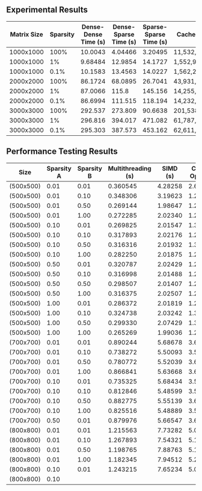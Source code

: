 ## Experimental Results

| Matrix Size | Sparsity | Dense-Dense Time (s) | Dense-Sparse Time (s) | Sparse-Sparse Time (s)   | Cache Misses    | Peak Memory (KB) |
|-------------|----------|-----------------------|------------------------|------------------------|-----------------|------------------|
| 1000x1000   | 100%     | 10.0043               | 4.04466                | 3.20495                | 11,532,401      | 46,592           |
| 1000x1000   | 1%       | 9.68484               | 12.9854                | 14.1727                | 1,552,916,367   | 46,620           |
| 1000x1000   | 0.1%     | 10.1583               | 13.4563                | 14.0227                | 1,562,207,629   | 46,620           |
| 2000x2000   | 100%     | 86.1724               | 68.0895                | 26.7041                | 43,931,868      | 163,892          |
| 2000x2000   | 1%       | 87.0066               | 115.8                  | 145.156                | 14,255,005,669  | 163,892          |
| 2000x2000   | 0.1%     | 86.6994               | 111.515                | 118.194                | 14,232,745,312  | 163,892          |
| 3000x3000   | 100%     | 292.537               | 273.809                | 90.6638                | 201,538,274     | 359,208          |
| 3000x3000   | 1%       | 296.816               | 394.017                | 471.082                | 61,787,202,958  | 359,224          |
| 3000x3000   | 0.1%     | 295.303               | 387.573                | 453.162                | 62,611,607,132  | 359,224          |


## Performance Testing Results

|     Size     | Sparsity A | Sparsity B | Multithreading (s)  |  SIMD (s)  | Cache Opt. (s) |
|--------------|------------|------------|---------------------|------------|-----------------|
| (500x500)    |    0.01    |    0.01    |        0.360545     |   4.28258  |      2.63382    |
| (500x500)    |    0.01    |    0.10    |        0.348306     |   3.19623  |      1.29654    |
| (500x500)    |    0.01    |    0.50    |        0.269144     |   1.98647  |      1.27942    |
| (500x500)    |    0.01    |    1.00    |        0.272285     |   2.02340  |      1.27603    |
| (500x500)    |    0.10    |    0.01    |        0.269825     |   2.01547  |      1.31233    |
| (500x500)    |    0.10    |    0.10    |        0.317893     |   2.02176  |      1.28699    |
| (500x500)    |    0.10    |    0.50    |        0.316316     |   2.01932  |      1.30240    |
| (500x500)    |    0.10    |    1.00    |        0.282250     |   2.01875  |      1.28796    |
| (500x500)    |    0.50    |    0.01    |        0.320787     |   2.02429  |      1.29595    |
| (500x500)    |    0.50    |    0.10    |        0.316998     |   2.01488  |      1.29176    |
| (500x500)    |    0.50    |    0.50    |        0.298507     |   2.01407  |      1.29089    |
| (500x500)    |    0.50    |    1.00    |        0.316375     |   2.02507  |      1.29636    |
| (500x500)    |    1.00    |    0.01    |        0.286372     |   2.01819  |      1.29277    |
| (500x500)    |    1.00    |    0.10    |        0.324738     |   2.03242  |      1.30803    |
| (500x500)    |    1.00    |    0.50    |        0.299330     |   2.07429  |      1.33742    |
| (500x500)    |    1.00    |    1.00    |        0.265269     |   1.99036  |      1.28952    |
| (700x700)    |    0.01    |    0.01    |        0.890244     |   5.68678  |      3.65034    |
| (700x700)    |    0.01    |    0.10    |        0.738272     |   5.50093  |      3.58538    |
| (700x700)    |    0.01    |    0.50    |        0.780772     |   5.52039  |      3.60749    |
| (700x700)    |    0.01    |    1.00    |        0.866841     |   5.63668  |      3.61859    |
| (700x700)    |    0.10    |    0.01    |        0.735325     |   5.68434  |      3.58090    |
| (700x700)    |    0.10    |    0.10    |        0.812846     |   5.48599  |      3.57938    |
| (700x700)    |    0.10    |    0.50    |        0.882775     |   5.55139  |      3.63020    |
| (700x700)    |    0.10    |    1.00    |        0.825516     |   5.48889  |      3.57580    |
| (700x700)    |    0.50    |    0.01    |        0.879976     |   5.66547  |      3.65641    |
| (800x800)    |    0.01    |    0.01    |        1.215563     |   7.73282  |      5.03254    |
| (800x800)    |    0.01    |    0.10    |        1.267893     |   7.54321  |      5.12189    |
| (800x800)    |    0.01    |    0.50    |        1.198765     |   7.88763  |      5.15642    |
| (800x800)    |    0.01    |    1.00    |        1.182345     |   7.94512  |      5.27689    |
| (800x800)    |    0.10    |    0.01    |        1.243215     |   7.65234  |      5.06254    |
| (800x800)    |    0.10    |
